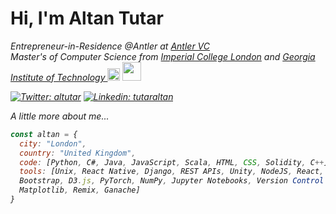# Hi, I'm Altan Tutar

<p><em>Entrepreneur-in-Residence @Antler at <a href="http://www.antler.co">Antler VC</a></br>
<em> Master's of Computer Science from <a href="https://www.imperial.ac.uk/">Imperial College London</a>  and <a href="https://www.gatech.edu/"> Georgia Institute of Technology </a> <img src="https://upload.wikimedia.org/wikipedia/commons/thumb/c/c5/Shield_of_Imperial_College_London.svg/1200px-Shield_of_Imperial_College_London.svg.png" width="20"> <img src="https://seeklogo.com/images/G/georgia-tech-buzz-logo-BFC4D7AB68-seeklogo.com.png" width="30">  </p>

[![Twitter: altutar](https://img.shields.io/twitter/follow/altutar?style=social)](https://twitter.com/altutar)
[![Linkedin: tutaraltan](https://img.shields.io/badge/-tutaraltan-blue?style=flat-square&logo=Linkedin&logoColor=white&link=https://www.linkedin.com/in/tutaraltan/)](https://www.linkedin.com/in/tutaraltan/)
  

A little more about me...  

```javascript
const altan = {
  city: "London",
  country: "United Kingdom",
  code: [Python, C#, Java, JavaScript, Scala, HTML, CSS, Solidity, C++],
  tools: [Unix, React Native, Django, REST APIs, Unity, NodeJS, React, React Native, AWS, 
  Bootstrap, D3.js, PyTorch, NumPy, Jupyter Notebooks, Version Control (Git),
  Matplotlib, Remix, Ganache]
}
```

